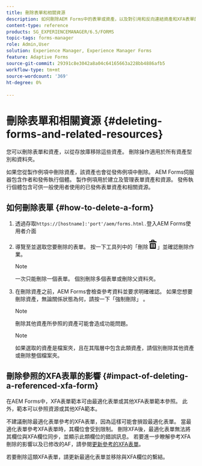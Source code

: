 ```yaml
---
title: 刪除表單和相關資源
description: 如何刪除AEM Forms中的表單或資產，以及對引用和反向連結資產和XFA表單的影響。
content-type: reference
products: SG_EXPERIENCEMANAGER/6.5/FORMS
topic-tags: forms-manager
role: Admin,User
solution: Experience Manager, Experience Manager Forms
feature: Adaptive Forms
source-git-commit: 29391c8e3042a8a04c64165663a228bb4886afb5
workflow-type: tm+mt
source-wordcount: '369'
ht-degree: 0%

---
```


# 刪除表單和相關資源 {#deleting-forms-and-related-resources}

您可以刪除表單和資產，以從存放庫移除這些資產。 刪除操作適用於所有資產型別和資料夾。

如果您從製作例項中刪除資產，該資產也會從發佈例項中刪除。 AEM Forms伺服器包含作者和發佈執行個體。 製作例項用於建立及管理表單資產和資源。 發佈執行個體包含可供一般使用者使用的已發佈表單資產和相關資源。

## 如何刪除表單 {#how-to-delete-a-form}

1. 透過存取`https://[hostname]:'port'/aem/forms.html.`登入AEM Forms使用者介面
1. 導覽至並選取您要刪除的表單。 按一下工具列中的「刪除![aem6forms_delete2](assets/aem6forms_delete2.png)」並確認刪除作業。

   >[!NOTE]
   >
   >一次只能刪除一個表單。 個別刪除多個表單或刪除父資料夾。

1. 在刪除資產之前，AEM Forms會檢查參考資料並要求明確確認。 如果您想要刪除資產，無論關係狀態為何，請按一下「強制刪除」 。

   >[!NOTE]
   >
   >刪除其他資產所參照的資產可能會造成功能問題。

   >[!NOTE]
   >
   >如果選取的資產是檔案夾，且在其階層中包含此類資產，請個別刪除其他資產或刪除整個檔案夾。

## 刪除參照的XFA表單的影響 {#impact-of-deleting-a-referenced-xfa-form}

在AEM Forms中，XFA表單範本可由最適化表單或其他XFA表單範本參照。 此外，範本可以參照資源或其他XFA範本。

不建議刪除最適化表單參考的XFA表單，因為這樣可能會損毀最適化表單。 當最適化表單參考XFA表單時，其欄位會受到限制。 刪除XFA後，最適化表單無法將其欄位與XFA欄位同步，並顯示此類欄位的錯誤訊息。 若要進一步瞭解參考XFA刪除的影響以及已修改的AF，請參閱[更新參考的XFA表單](/help/forms/using/get-xdp-pdf-documents-aem.md#p-updating-referenced-xfa-forms-p)。

若要刪除這類XFA表單，請更新最適化表單並移除與XFA欄位的繫結。
